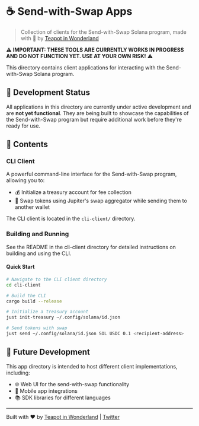 # ☕️ Send-with-Swap Apps

> Collection of clients for the Send-with-Swap Solana program, made with 💜 by [Teapot in Wonderland](https://github.com/0x7EAB07)

⚠️ **IMPORTANT: THESE TOOLS ARE CURRENTLY WORKS IN PROGRESS AND DO NOT FUNCTION YET. USE AT YOUR OWN RISK!** ⚠️

This directory contains client applications for interacting with the Send-with-Swap Solana program.

## 📝 Development Status

All applications in this directory are currently under active development and are **not yet functional**. They are being built to showcase the capabilities of the Send-with-Swap program but require additional work before they're ready for use.

## 📁 Contents

### CLI Client

A powerful command-line interface for the Send-with-Swap program, allowing you to:

- 💰 Initialize a treasury account for fee collection
- 💱 Swap tokens using Jupiter's swap aggregator while sending them to another wallet

The CLI client is located in the `cli-client/` directory.

### Building and Running

See the README in the cli-client directory for detailed instructions on building and using the CLI.

#### Quick Start

```bash
# Navigate to the CLI client directory
cd cli-client

# Build the CLI
cargo build --release

# Initialize a treasury account
just init-treasury ~/.config/solana/id.json

# Send tokens with swap
just send ~/.config/solana/id.json SOL USDC 0.1 <recipient-address>
```

## 🚀 Future Development

This app directory is intended to host different client implementations, including:

- 🌐 Web UI for the send-with-swap functionality
- 📱 Mobile app integrations
- 📚 SDK libraries for different languages

---

Built with ❤️ by [Teapot in Wonderland](https://github.com/0x7EAB07) | [Twitter](https://twitter.com/0x7EAB07)
